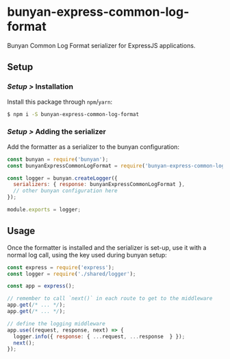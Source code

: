 # bunyan-express-common-log-format

Bunyan Common Log Format serializer for ExpressJS applications.

## Setup

### _Setup >_ Installation

Install this package through `npm`/`yarn`:

```sh
$ npm i -S bunyan-express-common-log-format
```

### _Setup >_ Adding the serializer

Add the formatter as a serializer to the bunyan configuration:

```js
const bunyan = require('bunyan');
const bunyanExpressCommonLogFormat = require('bunyan-express-common-log-format');

const logger = bunyan.createLogger({
  serializers: { response: bunyanExpressCommonLogFormat },
  // other bunyan configuration here
});

module.exports = logger;
```

## Usage

Once the formatter is installed and the serializer is set-up, use it with a normal log call, using
the key used during bunyan setup:

```js
const express = require('express');
const logger = require('./shared/logger');

const app = express();

// remember to call `next()` in each route to get to the middleware
app.get(/* ... */);
app.get(/* ... */);

// define the logging middleware
app.use((request, response, next) => {
  logger.info({ response: { ...request, ...response  } });
  next();
});
```
